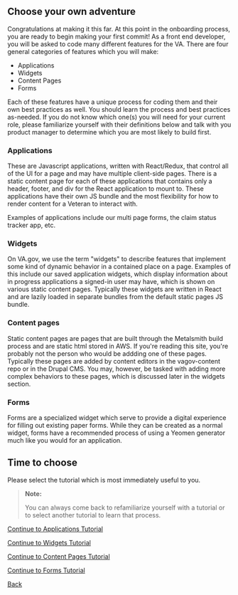 ## Choose your own adventure
Congratulations at making it this far. At this point in the onboarding process, you are ready to begin making your first commit! As a front end developer, you will be asked to code many different features for the VA. There are four general categories of features which you will make:

- Applications
- Widgets
- Content Pages
- Forms

Each of these features have a unique process for coding them and their own best practices as well. You should learn the process and best practices as-needed. If you do not know which one(s) you will need for your current role, please familiarize yourself with their definitions below and talk with you product manager to determine which you are most likely to build first.

### Applications
These are Javascript applications, written with React/Redux, that control all of the UI for a page and may have multiple client-side pages. There is a static content page for each of these applications that contains only a header, footer, and div for the React application to mount to. These applications have their own JS bundle and the most flexibility for how to render content for a Veteran to interact with.

Examples of applications include our multi page forms, the claim status tracker app, etc.

### Widgets
On VA.gov, we use the term "widgets" to describe features that implement some kind of dynamic behavior in a contained place on a page. Examples of this include our saved application widgets, which display information about in progress applications a signed-in user may have, which is shown on various static content pages. Typically these widgets are written in React and are lazily loaded in separate bundles from the default static pages JS bundle.

### Content pages
Static content pages are pages that are built through the Metalsmith build process and are static html stored in AWS. If you're reading this site, you're probably not the person who would be addding one of these pages. Typically these pages are added by content editors in the vagov-content repo or in the Drupal CMS. You may, however, be tasked with adding more complex behaviors to these pages, which is discussed later in the widgets section.

### Forms
Forms are a specialized widget which serve to provide a digital experience for filling out existing paper forms. While they can be created as a normal widget, forms have a recommended process of using a Yeomen generator much like you would for an application.

## Time to choose
Please select the tutorial which is most immediately useful to you.

> **Note:**
>
> You can always come back to refamiliarize yourself with a tutorial or to select another tutorial to learn that process.

[Continue to Applications Tutorial]()

[Continue to Widgets Tutorial](../widgets-staging/introduction/1_START.md)

[Continue to Content Pages Tutorial]()

[Continue to Forms Tutorial]()

[Back](./2_RUN_VA.GOV_LOCALLY.md)
